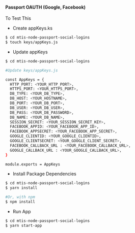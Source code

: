 #### Passport OAUTH (Google, Facebook)

To Test This

- Create appKeys.ks
```sh
$ cd mtis-node-passport-social-logins
$ touch keys/appKeys.js
```
 
- Update appKeys
```sh
$ cd mtis-node-passport-social-logins

#Update keys/appKeys.js

const AppKeys = {
  HTTP_PORT: <YOUR_HTTP_PORT>,
  HTTPS_PORT: <YOUR_HTTPS_PORT>,
  DB_TYPE: <YOUR_DB_TYPE>,
  DB_HOST: <YOUR_HOSTNAME>,
  DB_PORT: <YOUR_DB_PORT>,
  DB_USER: <YOUR_DB_USER>,
  DB_PASS: <YOUR_DB_PASSWORD>,
  DB_NAME: <YOUR_DB_NAME>,
  SESSION_SECRET: <YOUR_SESSION_SECRET_KEY>,
  FACEBOOK_APPID: <YOUR_FACEBOOK_APP_ID>,
  FACEBOOK_APPSECRET: <YOUR_FACEBOOK_APP_SECRET>,
  GOOGLE_CLIENTID: <YOUR_GOOGLE_CLIENTID>,
  GOOGLE_CLIENTSECRET: <YOUR_GOOGLE_CLIENT_SECRET>,
  FACEBOOK_CALLBACK_URL : <YOUR_FACEBOOK_CALLBACK_URL>,
  GOOGLE_CALLBACK_URL : <YOUR_GOOGLE_CALLBACK_URL>,
}

module.exports = AppKeys
```

- Install Package Dependencies
```sh
$ cd mtis-node-passport-social-logins
$ yarn install

#Or, with npm
$ npm install
```

- Run App
```sh
$ cd mtis-node-passport-social-logins
$ yarn start-app
```
